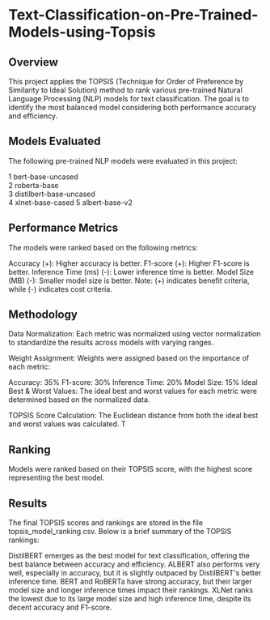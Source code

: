 # Text-Classification-on-Pre-Trained-Models-using-Topsis
## Overview
This project applies the TOPSIS (Technique for Order of Preference by Similarity to Ideal Solution) method to rank various pre-trained Natural Language Processing (NLP) models for text classification. The goal is to identify the most balanced model considering both performance accuracy and efficiency.

## Models Evaluated
The following pre-trained NLP models were evaluated in this project:

1         bert-base-uncased  
2           roberta-base  
3  distilbert-base-uncased  
4         xlnet-base-cased 
5           albert-base-v2  

## Performance Metrics
The models were ranked based on the following metrics:

Accuracy (+): Higher accuracy is better.
F1-score (+): Higher F1-score is better.
Inference Time (ms) (-): Lower inference time is better.
Model Size (MB) (-): Smaller model size is better.
Note: (+) indicates benefit criteria, while (-) indicates cost criteria.

## Methodology
Data Normalization: Each metric was normalized using vector normalization to standardize the results across models with varying ranges.

Weight Assignment: Weights were assigned based on the importance of each metric:

Accuracy: 35%
F1-score: 30%
Inference Time: 20%
Model Size: 15%
Ideal Best & Worst Values: The ideal best and worst values for each metric were determined based on the normalized data.

TOPSIS Score Calculation: The Euclidean distance from both the ideal best and worst values was calculated. T


##  Ranking
Models were ranked based on their TOPSIS score, with the highest score representing the best model.

## Results
The final TOPSIS scores and rankings are stored in the file topsis_model_ranking.csv. Below is a brief summary of the TOPSIS rankings:

DistilBERT emerges as the best model for text classification, offering the best balance between accuracy and efficiency.
ALBERT also performs very well, especially in accuracy, but it is slightly outpaced by DistilBERT's better inference time.
BERT and RoBERTa have strong accuracy, but their larger model size and longer inference times impact their rankings.
XLNet ranks the lowest due to its large model size and high inference time, despite its decent accuracy and F1-score.



